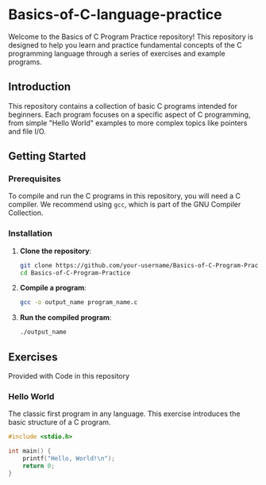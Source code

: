 # Basics-of-C-language-practice

Welcome to the Basics of C Program Practice repository! This repository is designed to help you learn and practice fundamental concepts of the C programming language through a series of exercises and example programs.

## Introduction

This repository contains a collection of basic C programs intended for beginners. Each program focuses on a specific aspect of C programming, from simple "Hello World" examples to more complex topics like pointers and file I/O.

## Getting Started

### Prerequisites

To compile and run the C programs in this repository, you will need a C compiler. We recommend using `gcc`, which is part of the GNU Compiler Collection.

### Installation

1. **Clone the repository**:
    ```sh
    git clone https://github.com/your-username/Basics-of-C-Program-Practice.git
    cd Basics-of-C-Program-Practice
    ```

2. **Compile a program**:
    ```sh
    gcc -o output_name program_name.c
    ```

3. **Run the compiled program**:
    ```sh
    ./output_name
    ```

## Exercises
  Provided with Code in this repository

### Hello World

The classic first program in any language. This exercise introduces the basic structure of a C program.

```c
#include <stdio.h>

int main() {
    printf("Hello, World!\n");
    return 0;
}
